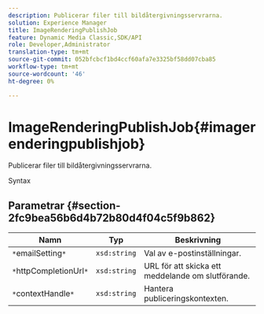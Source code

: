 ```yaml
---
description: Publicerar filer till bildåtergivningsservrarna.
solution: Experience Manager
title: ImageRenderingPublishJob
feature: Dynamic Media Classic,SDK/API
role: Developer,Administrator
translation-type: tm+mt
source-git-commit: 052bfcbcf1bd4ccf60afa7e3325bf58dd07cba85
workflow-type: tm+mt
source-wordcount: '46'
ht-degree: 0%

---
```



# ImageRenderingPublishJob{#imagerenderingpublishjob}

Publicerar filer till bildåtergivningsservrarna.

Syntax

## Parametrar {#section-2fc9bea56b6d4b72b80d4f04c5f9b862}

| Namn | Typ | Beskrivning |
|---|---|---|
| `*`emailSetting`*` | `xsd:string` | Val av e-postinställningar. |
| `*`httpCompletionUrl`*` | `xsd:string` | URL för att skicka ett meddelande om slutförande. |
| `*`contextHandle`*` | `xsd:string` | Hantera publiceringskontexten. |

